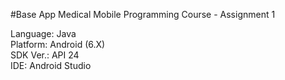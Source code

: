 #Base App
Medical Mobile Programming Course - Assignment 1

Language:	Java<br>
Platform:	Android (6.X)<br>
SDK Ver.:	API 24<br>
IDE:		Android Studio
